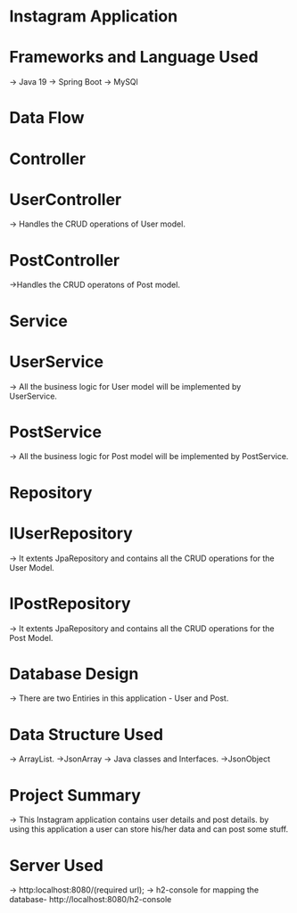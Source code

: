 
# Instagram Application
# Frameworks and Language Used
-> Java 19
-> Spring Boot
-> MySQl
# Data Flow
 # Controller
# UserController
-> Handles the CRUD operations of User model.

# PostController
->Handles the CRUD operatons of Post model.

# Service
# UserService
-> All the business logic for User model will be implemented by UserService.
# PostService
-> All the business logic for Post model will be implemented by PostService.
# Repository
# IUserRepository
-> It extents JpaRepository and contains all the CRUD operations for the User Model.

# IPostRepository
-> It extents JpaRepository and contains all the CRUD operations for the Post Model.

# Database Design
-> There are two Entiries in this application - User and Post.
# Data Structure Used
-> ArrayList.
->JsonArray
-> Java classes and Interfaces.
->JsonObject
# Project Summary
-> This Instagram application contains user details and post details. by using this application a user can store his/her data and can post some stuff.
# Server Used
-> http:localhost:8080/(required url);
-> h2-console for mapping the database- http://localhost:8080/h2-console
